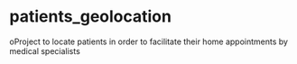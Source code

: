 # patients_geolocation
oProject to locate patients in order to facilitate their home appointments by medical specialists
